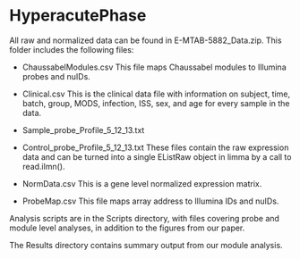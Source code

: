 # HyperacutePhase

All raw and normalized data can be found in E-MTAB-5882_Data.zip. This folder includes the following files:

* ChaussabelModules.csv
This file maps Chaussabel modules to Illumina probes and nuIDs.

* Clinical.csv
This is the clinical data file with information on subject, time, batch, group, MODS, infection, ISS, sex, and age for every sample in the data.

* Sample_probe_Profile_5_12_13.txt
* Control_probe_Profile_5_12_13.txt
These files contain the raw expression data and can be turned into a single EListRaw object in limma by a call to read.ilmn().

* NormData.csv
This is a gene level normalized expression matrix.

* ProbeMap.csv
This file maps array address to Illumina IDs and nuIDs.

Analysis scripts are in the Scripts directory, with files covering probe and module level analyses, in addition to the figures from our paper.

The Results directory contains summary output from our module analysis.
